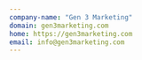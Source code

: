 ```yaml
---
company-name: "Gen 3 Marketing"
domain: gen3marketing.com
home: https://gen3marketing.com
email: info@gen3marketing.com
---
```




